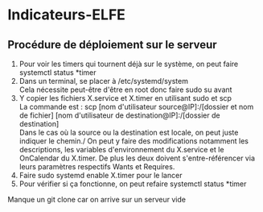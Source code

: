 # Indicateurs-ELFE

## Procédure de déploiement sur le serveur

1. Pour voir les timers qui tournent déjà sur le système, on peut faire systemctl status *timer
2. Dans un terminal, se placer à /etc/systemd/system\
Cela nécessite peut-être d'être en root donc faire sudo su avant
3. Y copier les fichiers X.service et X.timer en utilisant sudo et scp\
La commande est : scp [nom d'utilisateur source@IP]:/[dossier et nom de fichier] [nom d'utilisateur de destination@IP]:/[dossier de destination]\
Dans le cas où la source ou la destination est locale, on peut juste indiquer le chemin./
On peut y faire des modifications notamment les descriptions, les variables d'environnement du X.service et le OnCalendar du X.timer. De plus les deux doivent s'entre-référencer via leurs paramètres respectifs Wants et Requires.
4. Faire sudo systemd enable X.timer pour le lancer
5. Pour vérifier si ça fonctionne, on peut refaire systemctl status *timer

Manque un git clone car on arrive sur un serveur vide